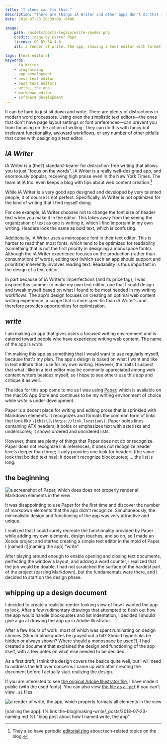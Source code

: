 ```yaml
---
title: "I alone can fix this."
description: "There are things iA Writer and other apps don't do that I wish they would, so here's a first draft of a design solution."
date: 2018-07-23 20:39:00 -0400

image:
    path: /assets/posts/legacy/write-render.png
    credit: image by Carter Pape
    license: CC BY-SA 4.0
    alt: a render of write, the app, showing a text editor with formatted Markdown

tags: [text editors]
keywords:
    - iA Writer
    - programming
    - app development
    - best text editor
    - best text editors
    - write, the app
    - markdown editor
    - software development
---
```


It can be hard to just sit down and write. There are plenty of distractions in modern word processors. Using even the simplistic text editors—the ones that don't have page layout settings or font preferences—can prevent you from focusing on the action of writing. They can do this with fancy but irrelevant functionality, awkward workflows, or any number of other pitfalls that come with designing a text editor.

## *iA Writer*

iA Writer is a (the?) standard-bearer for distraction-free writing that allows you to just "focus on the words". iA Writer is a really well-designed app, and enormously popular, receiving high praise even in the New York Times. The team at iA Inc. even keeps a blog with tips about web content creation.[^CHINA]

While iA Writer is a very good app designed and developed by very talented people, it of course is not perfect. Specifically, iA Writer is not optimized for the kind of writing that I find myself doing.

For one example, iA Writer chooses not to change the font size of header text when you make it in the editor. This takes away from the seeing the organization of text as one is writing it, which I find important in my own writing. Headers look the same as bold text, which is confusing.

Additionally, iA Writer uses a monospace font in their text editor. This is harder to read than most fonts, which tend to be optimized for readability (something that is not the first priority in designing a monospace fonts). Although the iA Writer experience focuses on the production (rather than consumption) of words, editing text (which such an app should support and prioritize) inherently involves reading text. Readability is thus important in the design of a text editor.

In part because of iA Writer's imperfections (and its price tag), I was inspired this summer to make my own text editor, one that I could design and tweak myself based on what I found to be most needed in my writing workflows. The app's design focuses on creating an optimal web content writing experience, a scope that is more specific than iA Writer's and therefore provides opportunities for optimization.

## *write*

I am making an app that gives users a focused writing environment and is catered toward people who have experience writing web content. The name of the app is *write*.

I'm making this app as something that I would want to use regularly myself, because that's my plan. The app's design is based on what I want and like in text editors that I use for my own writing. However, the traits I suspect that what I like in a text editor may be commonly appreciated among web content writers besides myself, so I hope to see others use this app and critique it as well.

The idea for this app came to me as I was using [Paper], which is available on the macOS App Store and continues to be my writing environment of choice while *write* is under development.

Paper is a decent place for writing and editing prose that is sprinkled with Markdown elements. It recognizes and formats the common form of links that look like `\[this\]\(https://link.location\)`. Paper bolds lines containing ATX headers; it bolds or emphasizes text with asterisks and underscores; it shows ordered and unordered lists.

However, there are plenty of things that Paper does not do or recognize. Paper does not recognize link references; it does not recognize header levels deeper than three; it only provides one look for headers (the same look that bolded text has); it doesn't recognize blockquotes; … the list is long.

## the beginning

![a screenshot of Paper, which does does not properly render all Markdown elements in the view][Paper screenshot]

It was disappointing to use Paper for the first time and discover the number of markdown elements that the app didn't recognize. Simultaneously, the minimalistic design and functioning of the app was very attractive and unique.

I realized that I could surely recreate the functionality provided by Paper while adding my own elements, design touches, and so on, so I made an Xcode project and started creating a simple text editor in the mold of Paper. I [named it][naming the app] "write".

After playing around enough to enable opening and closing text documents, perfecting the window's layout, and adding a word counter, I realized that the job would be doable. I had not scratched the surface of the hardest part of the project (parsing Markdown), but the fundamentals were there, and I decided to start on the design phase.

## whipping up a design document

I decided to create a realistic render-looking view of how I wanted the app to look. After a few rudimentary drawings that attempted to flesh out how the app would handle blockquotes and list indentation, I decided I should give a go at drawing the app up in Adobe Illustrator.

After a few hours of work, most of which was spent ruminating on design choices (Should blockquotes be grayed out a bit? Should hyperlinks be hidden or always shown? Where should a monospace be used?), I had created a document that explained the design and functioning of the app itself, with a few notes on what else needed to be decided.

As a first draft, I think the design covers the basics quite well, but I will need to address the left over concerns I came up with after creating the document before I actually start realizing the design.

If you are interested to see [the original Adobe Illustrator file][design in ai], I have made it public (with the used fonts). You can also view [the file as a `.pdf`][design in pdf] if you can't view `.ai` files.

![a render of write, the app, which properly formats all elements in the view][write render]


[^CHINA]: They also have periodic [editorializing][Oliver Reichenstein on China] about tech-related topics on the blog.

[design in ai]: https://s3.amazonaws.com/carterpape-assets/how+the+app+will+look.zip "direct download of the original .ai file and related assets"
[design in pdf]: https://s3.amazonaws.com/carterpape-assets/how+the+app+will+look.pdf "direct download of a .pdf version of the write app rendering"
[Oliver Reichenstein on China]: https://ia.net/topics/designed-in-china-assembled-in-california
[Paper]: https://www.papereditor.app/ "link to the app's website"
[Paper on Twitter]: https://twitter.com/papereditorapp
[Paper screenshot]: https://s3.amazonaws.com/carterpape-assets/paper-screenshot.png "a screenshot of Paper, the app I am currently using and upon whose functionalities I seek to improve"
[write render]: https://s3.amazonaws.com/carterpape-assets/write-render.png "a render of write, the app, created with Adobe Illustrator"

[naming the app]: {% link the-blog/making-write/_posts/2018-07-23-naming.md %} "blog post about how I named write, the app"
